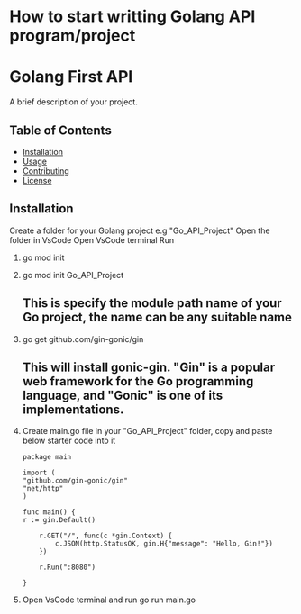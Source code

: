 # How to start writting Golang API program/project

# Golang First API

A brief description of your project.

## Table of Contents

- [Installation](#installation)
- [Usage](#usage)
- [Contributing](#contributing)
- [License](#license)

## Installation

Create a folder for your Golang project e.g "Go_API_Project"
Open the folder in VsCode
Open VsCode terminal
Run

1.  go mod init
2.  go mod init Go_API_Project
    ## This is specify the module path name of your Go project, the name can be any suitable name
3.  go get github.com/gin-gonic/gin
    ## This will install gonic-gin. "Gin" is a popular web framework for the Go programming language, and "Gonic" is one of its implementations.
4.  Create main.go file in your "Go_API_Project" folder, copy and paste below starter code into it

    ```
    package main

    import (
    "github.com/gin-gonic/gin"
    "net/http"
    )

    func main() {
    r := gin.Default()

        r.GET("/", func(c *gin.Context) {
            c.JSON(http.StatusOK, gin.H{"message": "Hello, Gin!"})
        })

        r.Run(":8080")

    }
    ```

5.  Open VsCode terminal and run
    go run main.go
